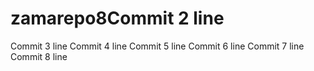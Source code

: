 # zamarepo8Commit 2 line
Commit 3 line
Commit 4 line
Commit 5 line
Commit 6 line
Commit 7 line
Commit 8 line

